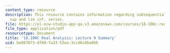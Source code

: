 ```yaml
---
content_type: resource
description: This resource contains information regarding subsequential limits, lim
  sup and lim inf, series.
file: https://ol-ocw-studio-app-qa.s3.amazonaws.com/courses/18-100c-real-analysis-fall-2012/be087073df80fa3353ea3ccd6c8ba0bb_MIT18_100CF12_l9sum.pdf
file_type: application/pdf
resourcetype: Document
title: '18.100C Real Analysis: Lecture 9 Summary'
uid: be087073-df80-fa33-53ea-3ccd6c8ba0bb
---
```

